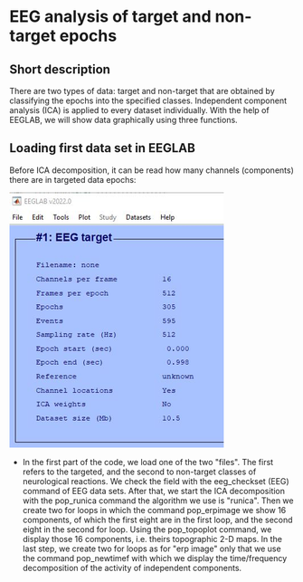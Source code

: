 # EEG analysis of target and non-target epochs 

## Short description
There are two types of data: target and non-target that are obtained by classifying the epochs into the specified classes. Independent component analysis (ICA) is applied to every dataset individually. With the help of EEGLAB, we will show data graphically using three functions.

## Loading first data set in EEGLAB
Before ICA decomposition, it can be read how many channels (components) there are in targeted data epochs:

![alt text](https://github.com/dsos8/EEG_analysis_data/blob/main/Capture1.JPG)


* In the first part of the code, we load one of the two "files". The first refers to the targeted, and the second to
non-target classes of neurological reactions. We check the field with the eeg_checkset (EEG) command
of EEG data sets. After that, we start the ICA decomposition with the pop_runica command
the algorithm we use is "runica". Then we create two for loops in which the command
pop_erpimage we show 16 components, of which the first eight are in the first loop, and the second eight
in the second for loop. Using the pop_topoplot command, we display those 16 components, i.e. theirs
topographic 2-D maps. In the last step, we create two for loops as for "erp image"
only that we use the command pop_newtimef with which we display the time/frequency
decomposition of the activity of independent components.
